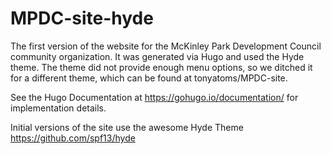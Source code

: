 # MPDC-site-hyde
The first version of the website for the McKinley Park Development Council community organization. It was generated via Hugo and used the Hyde theme. The theme did not provide enough menu options, so we ditched it for a different theme, which can be found at tonyatoms/MPDC-site.

See the Hugo Documentation at https://gohugo.io/documentation/ for implementation details.

Initial versions of the site use the awesome Hyde Theme https://github.com/spf13/hyde
